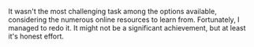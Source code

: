 
It wasn't the most challenging task among the options available, considering the numerous online resources to learn from. Fortunately, I managed to redo it. It might not be a significant achievement, but at least it's honest effort.
